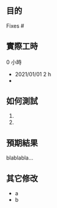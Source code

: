 ## 目的

Fixes #

## 實際工時

0 小時

- 2021/01/01 2 h
-

## 如何測試

1.
2.

## 預期結果

blablabla...

## 其它修改

- a
- b
